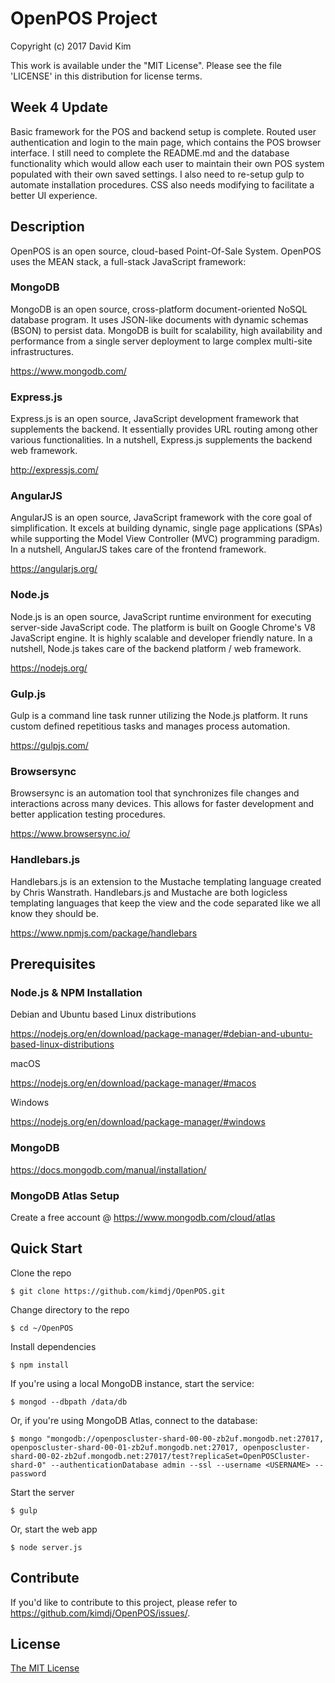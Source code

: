 # OpenPOS Project

Copyright (c) 2017 David Kim

This work is available under the "MIT License". Please see the file 'LICENSE' in this distribution for license terms.

## Week 4 Update

Basic framework for the POS and backend setup is complete.  Routed user authentication and login to the main page, which contains the POS browser interface.  I still need to complete the README.md and the database functionality which would allow each user to maintain their own POS system populated with their own saved settings.  I also need to re-setup gulp to automate installation procedures.  CSS also needs modifying to facilitate a better UI experience.

## Description
OpenPOS is an open source, cloud-based Point-Of-Sale System. OpenPOS uses the MEAN stack, a full-stack JavaScript framework:  

### MongoDB

MongoDB is an open source, cross-platform document-oriented NoSQL database program.  It uses JSON-like documents with dynamic schemas (BSON) to persist data.  MongoDB is built for scalability, high availability and performance from a single server deployment to large complex multi-site infrastructures.  
  
https://www.mongodb.com/

### Express.js

Express.js is an open source, JavaScript development framework that supplements the backend.  It essentially provides URL routing among other various functionalities.  In a nutshell, Express.js supplements the backend web framework.  
  
http://expressjs.com/

### AngularJS

AngularJS is an open source, JavaScript framework with the core goal of simplification.  It excels at building dynamic, single page applications (SPAs) while supporting the Model View Controller (MVC) programming paradigm.  In a nutshell, AngularJS takes care of the frontend framework.  
  
https://angularjs.org/

### Node.js

Node.js is an open source, JavaScript runtime environment for executing server-side JavaScript code.  The platform is built on Google Chrome's V8 JavaScript engine.  It is highly scalable and developer friendly nature.  In a nutshell, Node.js takes care of the backend platform / web framework.
  
https://nodejs.org/

### Gulp.js

Gulp is a command line task runner utilizing the Node.js platform.  It runs custom defined repetitious tasks and manages process automation.  
  
https://gulpjs.com/

### Browsersync

Browsersync is an automation tool that synchronizes file changes and interactions across many devices.  This allows for faster development and better application testing procedures.  
  
https://www.browsersync.io/

### Handlebars.js

Handlebars.js is an extension to the Mustache templating language created by Chris Wanstrath. Handlebars.js and Mustache are both logicless templating languages that keep the view and the code separated like we all know they should be.  
  
https://www.npmjs.com/package/handlebars

## Prerequisites
### Node.js & NPM Installation

Debian and Ubuntu based Linux distributions

https://nodejs.org/en/download/package-manager/#debian-and-ubuntu-based-linux-distributions

macOS

https://nodejs.org/en/download/package-manager/#macos

Windows

https://nodejs.org/en/download/package-manager/#windows


### MongoDB

https://docs.mongodb.com/manual/installation/

### MongoDB Atlas Setup

Create a free account @ https://www.mongodb.com/cloud/atlas

## Quick Start

Clone the repo
```
$ git clone https://github.com/kimdj/OpenPOS.git
```

Change directory to the repo
```
$ cd ~/OpenPOS
```

Install dependencies
```
$ npm install
```

If you're using a local MongoDB instance, start the service:
```
$ mongod --dbpath /data/db
```

Or, if you're using MongoDB Atlas, connect to the database:
```
$ mongo "mongodb://openposcluster-shard-00-00-zb2uf.mongodb.net:27017, openposcluster-shard-00-01-zb2uf.mongodb.net:27017, openposcluster-shard-00-02-zb2uf.mongodb.net:27017/test?replicaSet=OpenPOSCluster-shard-0" --authenticationDatabase admin --ssl --username <USERNAME> --password
```

Start the server
```
$ gulp
```

Or, start the web app
```
$ node server.js
```

## Contribute

If you'd like to contribute to this project, please refer to https://github.com/kimdj/OpenPOS/issues/.

## License

[The MIT License](LICENSE.md)



